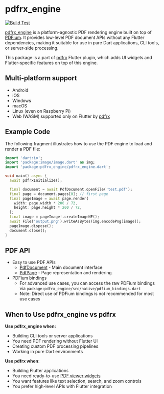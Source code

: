 # pdfrx_engine

[![Build Test](https://github.com/espresso3389/pdfrx/actions/workflows/build-test.yml/badge.svg)](https://github.com/espresso3389/pdfrx/actions/workflows/build-test.yml)

[pdfrx_engine](https://pub.dartlang.org/packages/pdfrx_engine) is a platform-agnostic PDF rendering engine built on top of [PDFium](https://pdfium.googlesource.com/pdfium/). It provides low-level PDF document APIs without any Flutter dependencies, making it suitable for use in pure Dart applications, CLI tools, or server-side processing.

This package is a part of [pdfrx](https://pub.dartlang.org/packages/pdfrx) Flutter plugin, which adds UI widgets and Flutter-specific features on top of this engine.

## Multi-platform support

- Android
- iOS
- Windows
- macOS
- Linux (even on Raspberry Pi)
- Web (WASM) supported only on Flutter by [pdfrx](https://pub.dartlang.org/packages/pdfrx)

## Example Code

The following fragment illustrates how to use the PDF engine to load and render a PDF file:

```dart
import 'dart:io';
import 'package:image/image.dart' as img;
import 'package:pdfrx_engine/pdfrx_engine.dart';

void main() async {
  await pdfrxInitialize();

  final document = await PdfDocument.openFile('test.pdf');
  final page = document.pages[0]; // first page
  final pageImage = await page.render(
    width: page.width * 200 / 72,
    height: page.height * 200 / 72,
  );
  final image = pageImage!.createImageNF();
  await File('output.png').writeAsBytes(img.encodePng(image));
  pageImage.dispose();
  document.close();
}
```

## PDF API

- Easy to use PDF APIs
  - [PdfDocument](https://pub.dev/documentation/pdfrx_engine/latest/pdfrx_engine/PdfDocument-class.html) - Main document interface
  - [PdfPage](https://pub.dev/documentation/pdfrx_engine/latest/pdfrx_engine/PdfPage-class.html) - Page representation and rendering
- PDFium bindings
  - For advanced use cases, you can access the raw PDFium bindings via `package:pdfrx_engine/src/native/pdfium_bindings.dart`
  - Note: Direct use of PDFium bindings is not recommended for most use cases

## When to Use pdfrx_engine vs pdfrx

**Use pdfrx_engine when:**

- Building CLI tools or server applications
- You need PDF rendering without Flutter UI
- Creating custom PDF processing pipelines
- Working in pure Dart environments

**Use pdfrx when:**

- Building Flutter applications
- You need ready-to-use [PDF viewer widgets](https://pub.dev/documentation/pdfrx/latest/pdfrx/PdfViewer-class.html)
- You want features like text selection, search, and zoom controls
- You prefer high-level APIs with Flutter integration
